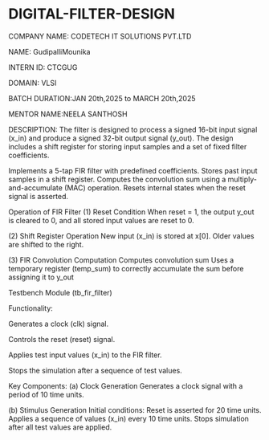 # DIGITAL-FILTER-DESIGN
COMPANY NAME: CODETECH IT SOLUTIONS PVT.LTD

NAME: GudipalliMounika

INTERN ID: CTCGUG

DOMAIN: VLSI

BATCH DURATION:JAN 20th,2025 to MARCH 20th,2025

MENTOR NAME:NEELA SANTHOSH

DESCRIPTION: The filter is designed to process a signed 16-bit input signal (x_in) and produce a signed 32-bit output signal (y_out). The design includes a shift register for storing input samples and a set of fixed filter coefficients.

Implements a 5-tap FIR filter with predefined coefficients.
Stores past input samples in a shift register.
Computes the convolution sum using a multiply-and-accumulate (MAC) operation.
Resets internal states when the reset signal is asserted.

Operation of FIR Filter
(1) Reset Condition
When reset = 1, the output y_out is cleared to 0, and all stored input values are reset to 0.

(2) Shift Register Operation
New input (x_in) is stored at x[0].
Older values are shifted to the right.

(3) FIR Convolution Computation
Computes convolution sum
Uses a temporary register (temp_sum) to correctly accumulate the sum before assigning it to y_out

Testbench Module (tb_fir_filter)

Functionality:

Generates a clock (clk) signal.

Controls the reset (reset) signal.

Applies test input values (x_in) to the FIR filter.

Stops the simulation after a sequence of test values.

Key Components:
(a) Clock Generation
Generates a clock signal with a period of 10 time units.

(b) Stimulus Generation
Initial conditions: Reset is asserted for 20 time units.
Applies a sequence of values (x_in) every 10 time units.
Stops simulation after all test values are applied.

